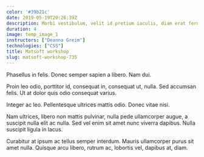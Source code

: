 ```yaml
---
color: '#39b21c'
date: 2019-05-19T20:26:39Z
description: Morbi vestibulum, velit id pretium iaculis, diam erat fermentum justo, nec condimentum neque sapien placerat ante.
duration: 4
image: temp_image_1
instructors: ["Deanna Greim"]
technologies: ["CSS"]
title: Matsoft workshop
slug: matsoft-workshop-735
---
```

Phasellus in felis. Donec semper sapien a libero. Nam dui.

Proin leo odio, porttitor id, consequat in, consequat ut, nulla. Sed accumsan felis. Ut at dolor quis odio consequat varius.

Integer ac leo. Pellentesque ultrices mattis odio. Donec vitae nisi.

Nam ultrices, libero non mattis pulvinar, nulla pede ullamcorper augue, a suscipit nulla elit ac nulla. Sed vel enim sit amet nunc viverra dapibus. Nulla suscipit ligula in lacus.

Curabitur at ipsum ac tellus semper interdum. Mauris ullamcorper purus sit amet nulla. Quisque arcu libero, rutrum ac, lobortis vel, dapibus at, diam.
